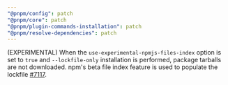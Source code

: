 ```yaml
---
"@pnpm/config": patch
"@pnpm/core": patch
"@pnpm/plugin-commands-installation": patch
"@pnpm/resolve-dependencies": patch
---
```


(EXPERIMENTAL) When the `use-experimental-npmjs-files-index` option is set to `true` and `--lockfile-only` installation is performed, package tarballs are not downloaded. npm's beta file index feature is used to populate the lockfile [#7117](https://github.com/pnpm/pnpm/pull/7177).
